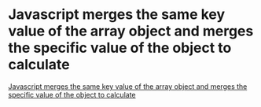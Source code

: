 # Javascript merges the same key value of the array object and merges the specific value of the object to calculate
[Javascript merges the same key value of the array object and merges the specific value of the object to calculate](https://aiwithcloud.com/2022/09/19/javascript_merges_the_same_key_value_of_the_array_object_and_merges_the_specific_value_of_the_object_to_calculate/)